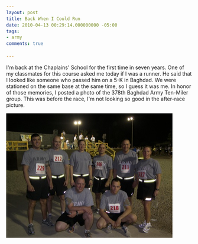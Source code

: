 ```yaml
---
layout: post
title: Back When I Could Run
date: 2010-04-13 00:29:14.000000000 -05:00
tags:
- army
comments: true

---
```

<p>I'm back at the Chaplains' School for the first time in seven years. One of my classmates for this course asked me today if I was a runner. He said that I looked like someone who passed him on a 5-K in Baghdad. We were stationed on the same base at the same time, so I guess it was me. In honor of those memories, I posted a photo of the 378th Baghdad Army Ten-Miler group. This was before the race, I'm not looking so good in the after-race picture.</p>

![Army Ten Miler](/images/2010/army-run.png)
